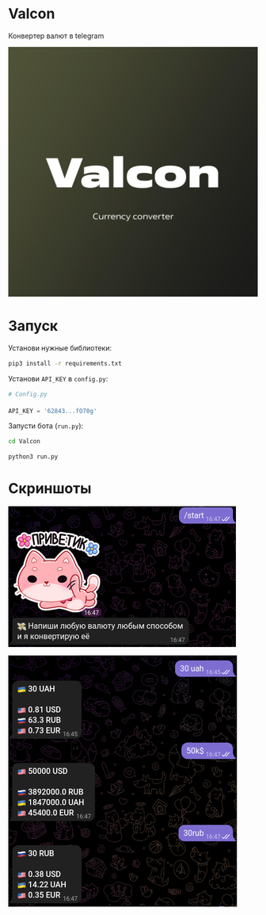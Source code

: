 # Valcon

Конвертер валют в telegram

![logo.jpg](source/screenshots/logo.jpg)

# Запуск

Установи нужные библиотеки:
```bash
pip3 install -r requirements.txt
```

Установи `API_KEY` в `config.py`:
```python
# Config.py

API_KEY = '62843...fO70g'
```

Запусти бота (`run.py`):
```bash
cd Valcon
```
```bash
python3 run.py
```

# Скриншоты

![img_1.png](source/screenshots/img_1.png)

![img.png](source/screenshots/img.png)